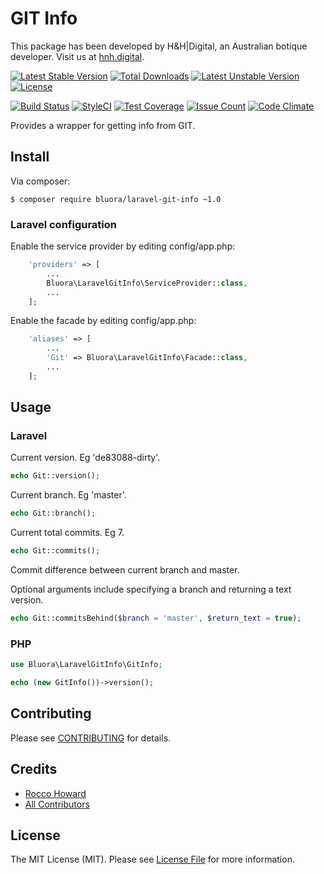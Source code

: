 # GIT Info

This package has been developed by H&H|Digital, an Australian botique developer. Visit us at [hnh.digital](http://hnh.digital).

[![Latest Stable Version](https://poser.pugx.org/bluora/laravel-git-info/v/stable.svg)](https://packagist.org/packages/bluora/laravel-git-info) [![Total Downloads](https://poser.pugx.org/bluora/laravel-git-info/downloads.svg)](https://packagist.org/packages/bluora/laravel-git-info) [![Latest Unstable Version](https://poser.pugx.org/bluora/laravel-git-info/v/unstable.svg)](https://packagist.org/packages/bluora/laravel-git-info) [![License](https://poser.pugx.org/bluora/laravel-git-info/license.svg)](https://packagist.org/packages/bluora/laravel-git-info)

[![Build Status](https://travis-ci.org/bluora/laravel-git-info.svg?branch=master)](https://travis-ci.org/bluora/laravel-git-info) [![StyleCI](https://styleci.io/repos/65619816/shield?branch=master)](https://styleci.io/repos/65619816) [![Test Coverage](https://codeclimate.com/github/bluora/laravel-git-info/badges/coverage.svg)](https://codeclimate.com/github/bluora/laravel-git-info/coverage) [![Issue Count](https://codeclimate.com/github/bluora/laravel-git-info/badges/issue_count.svg)](https://codeclimate.com/github/bluora/laravel-git-info) [![Code Climate](https://codeclimate.com/github/bluora/laravel-git-info/badges/gpa.svg)](https://codeclimate.com/github/bluora/laravel-git-info) 

Provides a wrapper for getting info from GIT.

## Install

Via composer:

`$ composer require bluora/laravel-git-info ~1.0`

### Laravel configuration

Enable the service provider by editing config/app.php:

```php
    'providers' => [
        ...
        Bluora\LaravelGitInfo\ServiceProvider::class,
        ...
    ];
```

Enable the facade by editing config/app.php:

```php
    'aliases' => [
        ...
        'Git' => Bluora\LaravelGitInfo\Facade::class,
        ...
    ];
```

## Usage

### Laravel

Current version. Eg 'de83088-dirty'.

```php
echo Git::version();
```

Current branch. Eg 'master'.

```php
echo Git::branch();
```

Current total commits. Eg 7.

```php
echo Git::commits();
```

Commit difference between current branch and master.

Optional arguments include specifying a branch and returning a text version.

```php
echo Git::commitsBehind($branch = 'master', $return_text = true);
```

### PHP

```php
use Bluora\LaravelGitInfo\GitInfo;

echo (new GitInfo())->version();
```

## Contributing

Please see [CONTRIBUTING](https://github.com/bluora/laravel-git-info/blob/master/CONTRIBUTING.md) for details.

## Credits

* [Rocco Howard](https://github.com/therocis)
* [All Contributors](https://github.com/bluora/laravel-git-info/contributors)

## License

The MIT License (MIT). Please see [License File](https://github.com/bluora/laravel-git-info/blob/master/LICENSE) for more information.